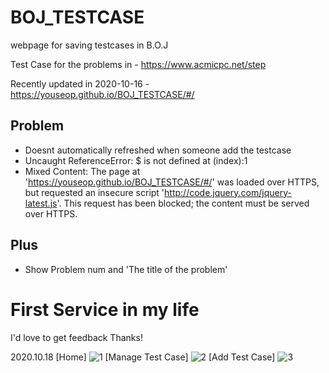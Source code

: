 # BOJ_TESTCASE
 webpage for saving testcases in B.O.J

Test Case for the problems in - https://www.acmicpc.net/step

Recently updated in 2020-10-16 - https://youseop.github.io/BOJ_TESTCASE/#/

## Problem
- Doesnt automatically refreshed when someone add the testcase
- Uncaught ReferenceError: $ is not defined
    at (index):1
- Mixed Content: The page at 'https://youseop.github.io/BOJ_TESTCASE/#/' was loaded over HTTPS, but requested an insecure script 'http://code.jquery.com/jquery-latest.js'. This request has been blocked; the content must be served over HTTPS.

## Plus
- Show Problem num and 'The title of the problem'

# First Service in my life

I'd love to get feedback Thanks!

2020.10.18
[Home]
![1](https://user-images.githubusercontent.com/66366941/96471470-58c3ea80-126a-11eb-81e1-ad7e14913697.JPG)
[Manage Test Case]
![2](https://user-images.githubusercontent.com/66366941/96471479-59f51780-126a-11eb-9d25-cc0249ed48cc.JPG)
[Add Test Case]
![3](https://user-images.githubusercontent.com/66366941/96471481-5a8dae00-126a-11eb-912c-5ea2e76bd3d4.JPG)
